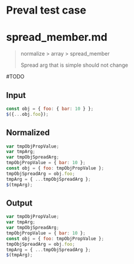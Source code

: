 # Preval test case

# spread_member.md

> normalize > array > spread_member
>
> Spread arg that is simple should not change

#TODO

## Input

`````js filename=intro
const obj = { foo: { bar: 10 } };
$({...obj.foo});
`````

## Normalized

`````js filename=intro
var tmpObjPropValue;
var tmpArg;
var tmpObjSpreadArg;
tmpObjPropValue = { bar: 10 };
const obj = { foo: tmpObjPropValue };
tmpObjSpreadArg = obj.foo;
tmpArg = { ...tmpObjSpreadArg };
$(tmpArg);
`````

## Output

`````js filename=intro
var tmpObjPropValue;
var tmpArg;
var tmpObjSpreadArg;
tmpObjPropValue = { bar: 10 };
const obj = { foo: tmpObjPropValue };
tmpObjSpreadArg = obj.foo;
tmpArg = { ...tmpObjSpreadArg };
$(tmpArg);
`````
